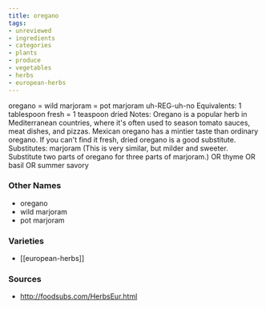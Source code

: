 ```yaml
---
title: oregano
tags:
- unreviewed
- ingredients
- categories
- plants
- produce
- vegetables
- herbs
- european-herbs
---
```

oregano = wild marjoram = pot marjoram uh-REG-uh-no Equivalents: 1 tablespoon fresh = 1 teaspoon dried Notes: Oregano is a popular herb in Mediterranean countries, where it's often used to season tomato sauces, meat dishes, and pizzas. Mexican oregano has a mintier taste than ordinary oregano. If you can't find it fresh, dried oregano is a good substitute. Substitutes: marjoram (This is very similar, but milder and sweeter. Substitute two parts of oregano for three parts of marjoram.) OR thyme OR basil OR summer savory

### Other Names

* oregano
* wild marjoram
* pot marjoram

### Varieties

* [[european-herbs]]

### Sources
* http://foodsubs.com/HerbsEur.html
